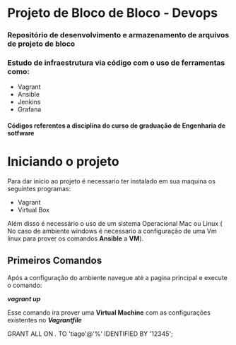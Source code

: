 # Projeto de Bloco de Bloco - Devops

### Repositório de desenvolvimento e armazenamento de arquivos de projeto de bloco
### Estudo de infraestrutura via código com o uso de ferramentas como:

* Vagrant
* Ansible
* Jenkins
* Grafana

#### Códigos referentes a disciplina do curso de graduação de Engenharia de sotfware



# Iniciando o projeto

Para dar inicio ao projeto é necessario ter instalado em sua maquina os seguintes programas:
* Vagrant
* Virtual Box

Além disso é necessário o uso de um sistema Operacional Mac ou Linux ( No caso de ambiente windows é necessario a configuração de uma Vm linux para prover os comandos **Ansible** a **VM**).

## Primeiros Comandos

Após a configuração do ambiente navegue até a pagina principal e execute o comando: 

***vagrant up***

Esse comando ira prover uma **Virtual Machine** com as configurações existentes no ***Vagrantfile***



GRANT ALL ON *.* TO 'tiago'@'%' IDENTIFIED BY '12345';